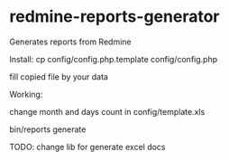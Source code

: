 redmine-reports-generator
=========================

Generates reports from Redmine

Install:
cp config/config.php.template config/config.php

fill copied file by your data

Working:

change month and days count in config/template.xls

bin/reports generate

TODO:
  change lib for generate excel docs